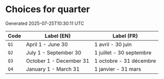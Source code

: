 # Choices for quarter

Generated 2025-07-25T10:30:11 UTC

| Code | Label (EN) | Label (FR) |
|------|------------|------------|
| `Q1` | April 1 - June 30 | 1 avril - 30 juin |
| `Q2` | July 1 - September 30 | 1 juillet - 30 septembre |
| `Q3` | October 1 - December 31 | 1 octobre - 31 décembre |
| `Q4` | January 1 - March 31 | 1 janvier - 31 mars |
